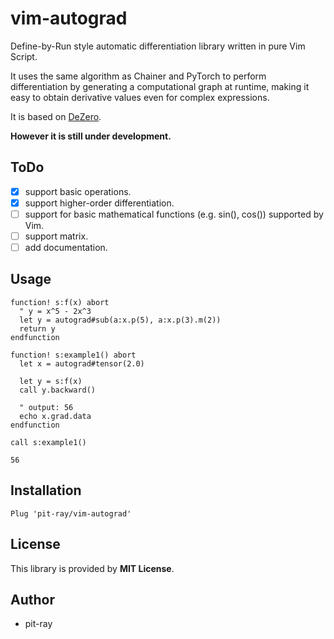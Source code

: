# vim-autograd
Define-by-Run style automatic differentiation library written in pure Vim Script.  

It uses the same algorithm as Chainer and PyTorch to perform differentiation by generating a computational graph at runtime, making it easy to obtain derivative values even for complex expressions.

It is based on [DeZero](https://github.com/oreilly-japan/deep-learning-from-scratch-3).

**However it is still under development.**

## ToDo
- [x] support basic operations.
- [x] support higher-order differentiation.
- [ ] support for basic mathematical functions (e.g. sin(), cos()) supported by Vim.
- [ ] support matrix.
- [ ] add documentation.

## Usage

```vim
function! s:f(x) abort
  " y = x^5 - 2x^3
  let y = autograd#sub(a:x.p(5), a:x.p(3).m(2))
  return y
endfunction

function! s:example1() abort
  let x = autograd#tensor(2.0)

  let y = s:f(x)
  call y.backward()

  " output: 56
  echo x.grad.data
endfunction

call s:example1()
```

```
56
```

## Installation
```vim
Plug 'pit-ray/vim-autograd'
```

## License
This library is provided by **MIT License**.

## Author
- pit-ray
